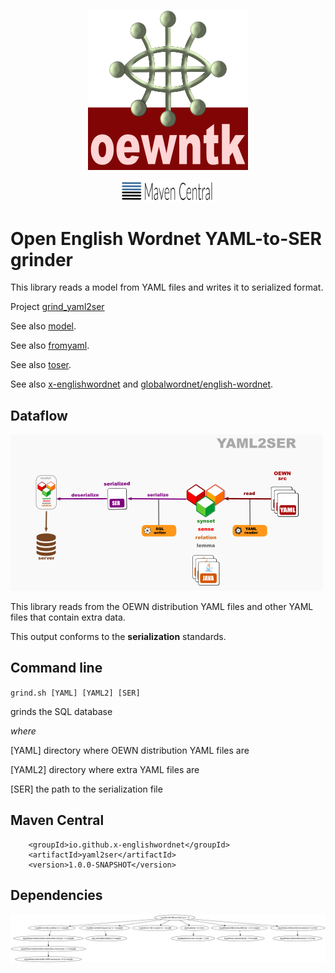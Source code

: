 <p align="center">
<img width="256" height="256" src="images/oewntk.png" alt="OEWNTK">
</p>
<p align="center">
<img width="150"src="images/mavencentral.png" alt="MavenCentral">
</p>

# Open English Wordnet YAML-to-SER grinder

This library reads a model from YAML files and writes it to serialized format.

Project [grind_yaml2ser](https://github.com/x-englishwordnet/grind_yaml2ser)

See also [model](https://github.com/x-englishwordnet/model/blob/master/README.md).

See also [fromyaml](https://github.com/x-englishwordnet/fromyaml/blob/master/README.md).

See also [toser](https://github.com/x-englishwordnet/toser/blob/master/README.md).

See also [x-englishwordnet](https://github.com/x-englishwordnet) and [globalwordnet/english-wordnet](https://github.com/globalwordnet/english-wordnet).

## Dataflow

![Dataflow](images/dataflow_yaml2ser.png  "Dataflow")

This library reads from the OEWN distribution YAML files and other YAML files that contain extra data.

This output conforms to the **serialization** standards.

## Command line

`grind.sh [YAML] [YAML2] [SER]`

grinds the SQL database

*where*

[YAML] directory where OEWN distribution YAML files are

[YAML2] directory where extra YAML files are

[SER] the path to the serialization file

## Maven Central

		<groupId>io.github.x-englishwordnet</groupId>
		<artifactId>yaml2ser</artifactId>
		<version>1.0.0-SNAPSHOT</version>

## Dependencies

![Dependencies](images/grind-yaml2ser.png  "Dataflow")
